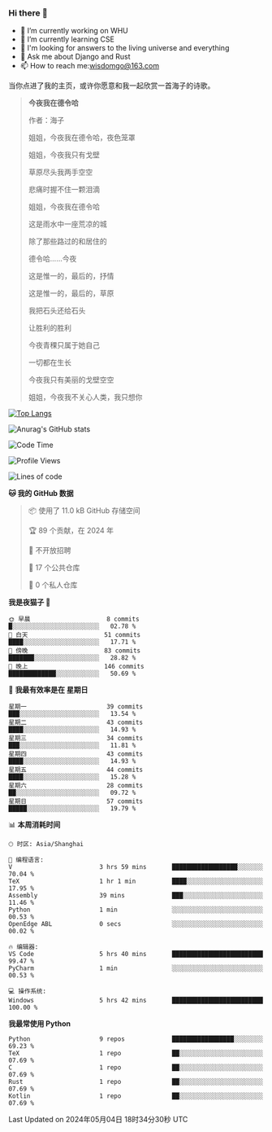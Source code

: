 ### Hi there 👋



- 🔭 I’m currently working on WHU
- 🌱 I’m currently learning CSE
- 🤔 I'm looking for answers to the living universe and everything
- 💬 Ask me about Django and Rust
- 📫 How to reach me:wisdomgo@163.com

当你点进了我的主页，或许你愿意和我一起欣赏一首海子的诗歌。

>**今夜我在德令哈**
>
>作者：海子
>
>姐姐，今夜我在德令哈，夜色笼罩
>
>姐姐，今夜我只有戈壁
>
>草原尽头我两手空空
>
>悲痛时握不住一颗泪滴
>
>姐姐，今夜我在德令哈
>
>这是雨水中一座荒凉的城
>
>除了那些路过的和居住的
>
>德令哈......今夜
>
>这是惟一的，最后的，抒情
>
>这是惟一的，最后的，草原
>
>我把石头还给石头
>
>让胜利的胜利
>
>今夜青稞只属于她自己
>
>一切都在生长
>
>今夜我只有美丽的戈壁空空
>
>姐姐，今夜我不关心人类，我只想你



[![Top Langs](https://github-readme-stats.vercel.app/api/top-langs/?username=wisdomgo&theme=onedark)](https://github.com/anuraghazra/github-readme-stats)

![Anurag's GitHub stats](https://github-readme-stats.vercel.app/api?username=wisdomgo&hide=contribs,stars&theme=synthwave)

<!--START_SECTION:waka-->
![Code Time](http://img.shields.io/badge/Code%20Time-153%20hrs%2052%20mins-blue)

![Profile Views](http://img.shields.io/badge/%E4%B8%AA%E4%BA%BA%E8%B5%84%E6%96%99%E8%A7%82%E7%9C%8B%E6%AC%A1%E6%95%B0-5-blue)

![Lines of code](https://img.shields.io/badge/%E4%BB%8E%E3%80%8CHello%20World%E3%80%8D%E8%B5%B7%E6%88%91%E5%B7%B2%E7%BB%8F%E5%86%99%E4%BA%86-46.7%20thousand%20%E8%A1%8C%E4%BB%A3%E7%A0%81-blue)

**🐱 我的 GitHub 数据** 

> 📦  使用了 11.0 kB GitHub 存储空间 
 > 
> 🏆 89 个贡献，在 2024 年
 > 
> 🚫 不开放招聘
 > 
> 📜 17 个公共仓库 
 > 
> 🔑 0 个私人仓库 
 > 
**我是夜猫子 🦉** 

```text
🌞 早晨                     8 commits           █░░░░░░░░░░░░░░░░░░░░░░░░   02.78 % 
🌆 白天                     51 commits          ████░░░░░░░░░░░░░░░░░░░░░   17.71 % 
🌃 傍晚                     83 commits          ███████░░░░░░░░░░░░░░░░░░   28.82 % 
🌙 晚上                     146 commits         █████████████░░░░░░░░░░░░   50.69 % 
```
📅 **我最有效率是在 星期日** 

```text
星期一                      39 commits          ███░░░░░░░░░░░░░░░░░░░░░░   13.54 % 
星期二                      43 commits          ████░░░░░░░░░░░░░░░░░░░░░   14.93 % 
星期三                      34 commits          ███░░░░░░░░░░░░░░░░░░░░░░   11.81 % 
星期四                      43 commits          ████░░░░░░░░░░░░░░░░░░░░░   14.93 % 
星期五                      44 commits          ████░░░░░░░░░░░░░░░░░░░░░   15.28 % 
星期六                      28 commits          ██░░░░░░░░░░░░░░░░░░░░░░░   09.72 % 
星期日                      57 commits          █████░░░░░░░░░░░░░░░░░░░░   19.79 % 
```


📊 **本周消耗时间** 

```text
🕑︎ 时区: Asia/Shanghai

💬 编程语言: 
V                        3 hrs 59 mins       ██████████████████░░░░░░░   70.04 % 
TeX                      1 hr 1 min          ████░░░░░░░░░░░░░░░░░░░░░   17.95 % 
Assembly                 39 mins             ███░░░░░░░░░░░░░░░░░░░░░░   11.46 % 
Python                   1 min               ░░░░░░░░░░░░░░░░░░░░░░░░░   00.53 % 
OpenEdge ABL             0 secs              ░░░░░░░░░░░░░░░░░░░░░░░░░   00.02 % 

🔥 编辑器: 
VS Code                  5 hrs 40 mins       █████████████████████████   99.47 % 
PyCharm                  1 min               ░░░░░░░░░░░░░░░░░░░░░░░░░   00.53 % 

💻 操作系统: 
Windows                  5 hrs 42 mins       █████████████████████████   100.00 % 
```

**我最常使用 Python** 

```text
Python                   9 repos             █████████████████░░░░░░░░   69.23 % 
TeX                      1 repo              ██░░░░░░░░░░░░░░░░░░░░░░░   07.69 % 
C                        1 repo              ██░░░░░░░░░░░░░░░░░░░░░░░   07.69 % 
Rust                     1 repo              ██░░░░░░░░░░░░░░░░░░░░░░░   07.69 % 
Kotlin                   1 repo              ██░░░░░░░░░░░░░░░░░░░░░░░   07.69 % 
```




 Last Updated on 2024年05月04日 18时34分30秒 UTC
<!--END_SECTION:waka-->
